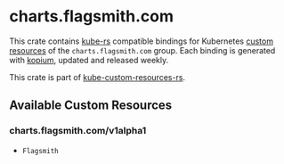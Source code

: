 <!--
SPDX-FileCopyrightText: The kube-custom-resources-rs Authors
SPDX-License-Identifier: 0BSD
 -->

# charts.flagsmith.com

This crate contains [kube-rs](https://kube.rs/) compatible bindings for Kubernetes [custom resources](https://kubernetes.io/docs/tasks/extend-kubernetes/custom-resources/custom-resource-definitions/) of the `charts.flagsmith.com` group. Each binding is generated with [kopium](https://github.com/kube-rs/kopium), updated and released weekly.

This crate is part of [kube-custom-resources-rs](https://github.com/metio/kube-custom-resources-rs).

## Available Custom Resources

### charts.flagsmith.com/v1alpha1
- `Flagsmith`
